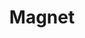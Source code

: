 ---
templateKey: blog-post
featuredpost: false
featuredimage: /assets/Magnet.png
title: Magnet
description: Fishing Tackle
testfield: 1406
---